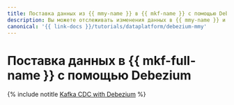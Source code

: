 ```yaml
---
title: Поставка данных из {{ mmy-name }} в {{ mkf-name }} с помощью Debezium
description: Вы можете отслеживать изменения данных в {{ mmy-name }} и отправлять их в {{ mkf-name }} по технологии Change Data Capture с помощью платформы Debezium.
canonical: '{{ link-docs }}/tutorials/dataplatform/debezium-mmy'
---
```


# Поставка данных в {{ mkf-full-name }} с помощью Debezium

{% include notitle [Kafka CDC with Debezium](../../_tutorials/dataplatform/debezium-mmy.md) %}

